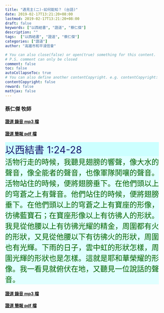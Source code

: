 ```yaml
---
title: "遇見主(二)-如何能知？ (台語)"
date: 2019-02-17T13:21:20+08:00
lastmod: 2019-02-17T13:21:20+08:00
draft: false
keywords: ["以西結書", "證道", "蔡仁傑"]
description: ""
tags:  ["以西結書", "證道", "蔡仁傑"]
categories: ["證道"]
author: "高雄市和平浸信會"

# You can also close(false) or open(true) something for this content.
# P.S. comment can only be closed
comment: false
toc: false
autoCollapseToc: true
# You can also define another contentCopyright. e.g. contentCopyright: "This is another copyright."
contentCopyright: false
reward: false
mathjax: false
---
```


### 蔡仁傑 牧師

#### [證道 錄音 mp3 檔](/mp3-s/s20190217t.mp3 "遇見主之二-如何能知？ - 台語")

#### [證道 簡報 pdf 檔](/pdf-s/s20190217t.pdf "遇見主之二-如何能知？ - 台語")

<div style="background-color:#CCFFFF"><font size="6", color="#191970">
以西結書 1:24-28
</font>
</div>

<div style="background-color:#E0FFFF"><font size="5", color="#006400">
活物行走的時候，我聽見翅膀的響聲，像大水的聲音，像全能者的聲音，也像軍隊鬨嚷的聲音。活物站住的時候，便將翅膀垂下。在他們頭以上的穹蒼之上有聲音。他們站住的時候，便將翅膀垂下。在他們頭以上的穹蒼之上有寶座的形像，彷彿藍寶石；在寶座形像以上有彷彿人的形狀。我見從他腰以上有彷彿光耀的精金，周圍都有火的形狀，又見從他腰以下有彷彿火的形狀，周圍也有光輝。下雨的日子，雲中虹的形狀怎樣，周圍光輝的形狀也是怎樣。這就是耶和華榮耀的形像。我一看見就俯伏在地，又聽見一位說話的聲音。
</font>
</div>

#### [證道 錄音 mp3 檔](/mp3-s/s20190217t.mp3 "遇見主之二-如何能知？ - 台語")

#### [證道 簡報 pdf 檔](/pdf-s/s20190217t.pdf "遇見主之二-如何能知？ - 台語")